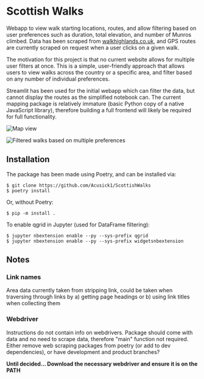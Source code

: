 # Scottish Walks
Webapp to view walk starting locations, routes, and allow filtering based on user preferences such as duration, total elevation, and number of Munros climbed. Data has been scraped from [walkhighlands.co.uk](https://www.walkhighlands.co.uk), and GPS routes are currently scraped on request when a user clicks on a given walk.

The motivation for this project is that no current website allows for multiple user filters at once. This is a simple, user-friendly approach that allows users to view walks across the country or a specific area, and filter based on any number of individual preferences.

Streamlit has been used for the initial webapp which can filter the data, but cannot display the routes as the simplified notebook can. The current mapping package is relatively immature (basic Python copy of a native JavaScript library), therefore building a full frontend will likely be required for full functionality.

![Map view](https://www.dropbox.com/s/2dje4ci5qfeeknm/dashboard_all.png?dl=0)

![Filtered walks based on multiple preferences](https://www.dropbox.com/s/crgnt7z5viq261d/dashboard_filtered.png?dl=0)

## Installation
The package has been made using Poetry, and can be installed via:

```
$ git clone https://github.com/Acusick1/ScottishWalks
$ poetry install
```
Or, without Poetry:
```
$ pip -m install .
```

To enable qgrid in Jupyter (used for DataFrame filtering):

```
$ jupyter nbextension enable --py --sys-prefix qgrid
$ jupyter nbextension enable --py --sys-prefix widgetsnbextension
```
## Notes

### Link names
Area data currently taken from stripping link, could be taken when traversing through links by a) getting page headings or b) using link titles when collecting them

### Webdriver
Instructions do not contain info on webdrivers. Package should come with data and no need to scrape data, therefore "main" function not required. Either remove web scraping packages from poetry (or add to dev dependencies), or have development and product branches?

**Until decided... Download the necessary webdriver and ensure it is on the PATH**